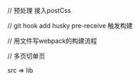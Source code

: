 
// 预处理  接入postCss 
 
// git hook   add husky   pre-receive   触发构建







// 用文件写webpack的构建流程



//  多页切单页

src => lib
